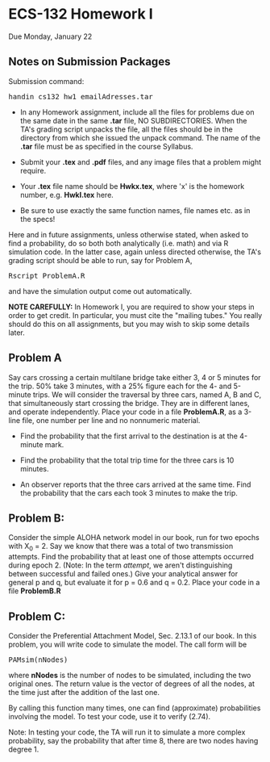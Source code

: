 # ECS-132 Homework I

Due Monday, January 22

## Notes on Submission Packages
Submission command:
<pre>handin cs132 hw1 emailAdresses.tar</pre>

*   In any Homework assignment, include all the files for problems due on the same date in the same **.tar** file, NO SUBDIRECTORIES. When the TA's grading script unpacks the file, all the files should be in the directory from which she issued the unpack command. The name of the **.tar** file must be as specified in the course Syllabus.

*   Submit your **.tex** and **.pdf** files, and any image files that a problem might require.

*   Your **.tex** file name should be **Hwkx.tex**, where 'x' is the homework number, e.g. **HwkI.tex** here.

*   Be sure to use exactly the same function names, file names etc. as in the specs!

Here and in future assignments, unless otherwise stated, when asked to find a probability, do so both both analytically (i.e. math) and via R simulation code. In the latter case, again unless directed otherwise, the TA's grading script should be able to run, say for Problem A,

<pre>Rscript ProblemA.R
</pre>

and have the simulation output come out automatically.

**NOTE CAREFULLY:** In Homework I, you are required to show your steps in order to get credit. In particular, you must cite the "mailing tubes." You really should do this on all assignments, but you may wish to skip some details later.

## Problem A

Say cars crossing a certain multilane bridge take either 3, 4 or 5 minutes for the trip. 50% take 3 minutes, with a 25% figure each for the 4- and 5-minute trips. We will consider the traversal by three cars, named A, B and C, that simultaneously start crossing the bridge. They are in different lanes, and operate independently. Place your code in a file **ProblemA.R**, as a 3-line file, one number per line and no nonnumeric material.

*   Find the probability that the first arrival to the destination is at the 4-minute mark.

*   Find the probability that the total trip time for the three cars is 10 minutes.

*   An observer reports that the three cars arrived at the same time. Find the probability that the cars each took 3 minutes to make the trip.

## Problem B:

Consider the simple ALOHA network model in our book, run for two epochs with X<sub>0</sub> = 2\. Say we know that there was a total of two transmission attempts. Find the probability that at least one of those attempts occurred during epoch 2\. (Note: In the term _attempt_, we aren't distinguishing between successful and failed ones.) Give your analytical answer for general p and q, but evaluate it for p = 0.6 and q = 0.2. Place your code in a file **ProblemB.R**

## Problem C:

Consider the Preferential Attachment Model, Sec. 2.13.1 of our book. In this problem, you will write code to simulate the model. The call form will be

<pre>PAMsim(nNodes)
</pre>

where **nNodes** is the number of nodes to be simulated, including the two original ones. The return value is the vector of degrees of all the nodes, at the time just after the addition of the last one.

By calling this function many times, one can find (approximate) probabilities involving the model. To test your code, use it to verify (2.74).

Note: In testing your code, the TA will run it to simulate a more complex probability, say the probability that after time 8, there are two nodes having degree 1.
